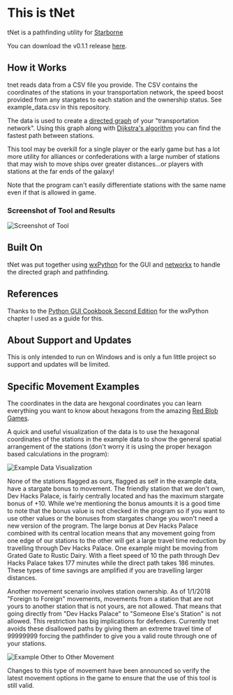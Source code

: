 # This is tNet
tNet is a pathfinding utility for [Starborne](https://www.starborne.com/)

You can download the v0.1.1 release [here](https://github.com/jzmiller1/tnet/files/1464357/tNet.zip).

## How it Works
tnet reads data from a CSV file you provide.  The CSV contains the coordinates of
the stations in your transportation network, the speed boost provided from any 
stargates to each station and the ownership status. See example_data.csv in this 
repository.

The data is used to create a [directed graph](https://en.wikipedia.org/wiki/Directed_graph)
of your "transportation network".  Using this graph along with 
[Dijkstra's algorithm](https://en.wikipedia.org/wiki/Dijkstra%27s_algorithm) you
can find the fastest path between stations.

This tool may be overkill for a single player or the early game but has a lot 
more utility for alliances or confederations with a large number of stations 
that may wish to move ships over greater distances...or players with stations at
the far ends of the galaxy!

Note that the program can't easily differentiate stations with the same name
even if that is allowed in game.

### Screenshot of Tool and Results
![Screenshot of Tool](https://raw.githubusercontent.com/jzmiller1/tnet/master/example.JPG)

## Built On
tNet was put together using [wxPython](https://www.wxpython.org/) for the GUI 
and [networkx](https://networkx.github.io/) to handle the directed graph and 
pathfinding.

## References
Thanks to the [Python GUI Cookbook Second Edition](https://www.packtpub.com/application-development/python-gui-programming-cookbook-second-edition)
for the wxPython chapter I used as a guide for this.

## About Support and Updates
This is only intended to run on Windows and is only a fun little project so support
and updates will be limited.

## Specific Movement Examples
The coordinates in the data are hexgonal coordinates you can learn everything you want 
to know about hexagons from the amazing [Red Blob Games](https://www.redblobgames.com/grids/hexagons/).

A quick and useful visualization of the data is to use the hexagonal coordinates of the 
stations in the example data to show the general spatial arrangement of the stations (don't
worry it is using the proper hexagon based calculations in the program):

![Example Data Visualization](https://raw.githubusercontent.com/jzmiller1/tnet/master/example_data_visualization.jpg)

None of the stations flagged as ours, flagged as self in the example data, have a stargate 
bonus to movement.  The friendly station that we don't own, Dev Hacks Palace, is fairly 
centrally located and has the maximum stargate bonus of +10.  While we're mentioning the 
bonus amounts it is a good time to note that the bonus value is not checked in the program 
so if you want to use other values or the bonuses from stargates change you won't need a 
new version of the program.  The large bonus at Dev Hacks Palace combined with its central 
location means that any movement going from one edge of our stations to the other will 
get a large travel time reduction by travelling through Dev Hacks Palace.  One example
might be moving from Grated Gate to Rustic Dairy.  With a fleet speed of 10 the path 
through Dev Hacks Palace takes 177 minutes while the direct path takes 186 minutes.
These types of time savings are amplified if you are travelling larger distances.

Another movement scenario involves station ownership.  As of 1/1/2018 "Foreign to 
Foreign" movements, movements from a station that are not yours to another station that
is not yours, are not allowed.  That means that going directly from "Dev Hacks Palace" to 
"Someone Else's Station" is not allowed.  This restriction has big implications for 
defenders.  Currently tnet avoids these disallowed paths by giving them an extreme travel
time of 99999999 forcing the pathfinder to give you a valid route through one of your 
stations.  

![Example Other to Other Movement](https://raw.githubusercontent.com/jzmiller1/tnet/master/example_other_to_other.JPG)

Changes to this type of movement have been announced so verify the latest 
movement options in the game to ensure that the use of this tool is still valid.

